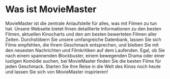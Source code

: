 # Was ist MovieMaster

MovieMaster ist die zentrale Anlaufstelle für alles, was mit Filmen zu tun hat. Unsere Webseite bietet Ihnen detaillierte Informationen zu den besten Filmen, aktuellen Kinocharts und den am besten bewerteten Filmen aller Zeiten. Durchstöbern Sie unsere umfangreiche Datenbank, lassen Sie sich Filme empfehlen, die Ihrem Geschmack entsprechen, und bleiben Sie mit den neuesten Nachrichten und Filmkritiken auf dem Laufenden. Egal, ob Sie nach einem spannenden Blockbuster, einem bewegenden Drama oder einer lustigen Komödie suchen, bei MovieMaster finden Sie die besten Filme für jeden Geschmack. Starten Sie Ihre Reise in die Welt des Kinos noch heute und lassen Sie sich von MovieMaster inspirieren!
